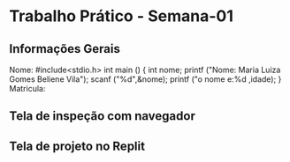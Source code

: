 # Trabalho Prático - Semana-01

## Informações Gerais
Nome: 
#include<stdio.h>
int main () {
  int nome;
  printf ("Nome: Maria Luiza Gomes Beliene Vila");
  scanf ("%d",&nome);
  printf ("o nome e:%d ,idade);
}
Matricula: 
## Tela de inspeção com navegador


## Tela de projeto no Replit

